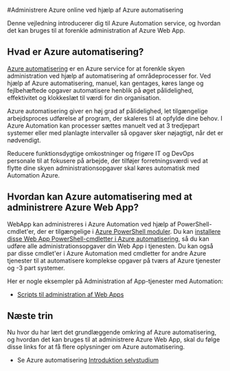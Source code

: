 <properties
    pageTitle="Administrere Azure online ved hjælp af Azure automatisering | Microsoft Azure"
    description="Få mere at vide om, hvordan Azure Automation service kan bruges til at administrere Azure Web App."
    services="app-service\web, automation"
    documentationCenter=""
    authors="mgoedtel"
    manager="jwhit"
    editor=""/>

<tags
    ms.service="app-service-web"
    ms.workload="web"
    ms.tgt_pltfrm="na"
    ms.devlang="na"
    ms.topic="article"
    ms.date="07/29/2016"
    ms.author="magoedte;csand"/>

#<a name="managing-azure-web-app-using-azure-automation"></a>Administrere Azure online ved hjælp af Azure automatisering

Denne vejledning introducerer dig til Azure Automation service, og hvordan det kan bruges til at forenkle administration af Azure Web App.

## <a name="what-is-azure-automation"></a>Hvad er Azure automatisering?

[Azure automatisering](../automation/automation-intro.md) er en Azure service for at forenkle skyen administration ved hjælp af automatisering af områdeprocesser for. Ved hjælp af Azure automatisering, manuel, kan gentages, køres lange og fejlbehæftede opgaver automatisere henblik på øget pålidelighed, effektivitet og klokkeslæt til værdi for din organisation.

Azure automatisering giver en høj grad af pålidelighed, let tilgængelige arbejdsproces udførelse af program, der skaleres til at opfylde dine behov. I Azure Automation kan processer sættes manuelt ved at 3 tredjepart systemer eller med planlagte intervaller så opgaver sker nøjagtigt, når det er nødvendigt.

Reducere funktionsdygtige omkostninger og frigøre IT og DevOps personale til at fokusere på arbejde, der tilføjer forretningsværdi ved at flytte dine skyen administrationsopgaver skal køres automatisk med Automation Azure.


## <a name="how-can-azure-automation-help-manage-azure-web-app"></a>Hvordan kan Azure automatisering med at administrere Azure Web App?

WebApp kan administreres i Azure Automation ved hjælp af PowerShell-cmdlet'er, der er tilgængelige i [Azure PowerShell moduler](../powershell-install-configure.md). Du kan [installere disse Web App PowerShell-cmdletter i Azure automatisering](https://azure.microsoft.com/blog/announcing-azure-resource-manager-support-azure-automation-runbooks/), så du kan udføre alle administrationsopgaver din Web App i tjenesten. Du kan også par disse cmdlet'er i Azure Automation med cmdletter for andre Azure tjenester til at automatisere komplekse opgaver på tværs af Azure tjenester og -3 part systemer.

Her er nogle eksempler på Administration af App-tjenester med Automation:

* [Scripts til administration af Web Apps](https://azure.microsoft.com/documentation/scripts/)

## <a name="next-steps"></a>Næste trin

Nu hvor du har lært det grundlæggende omkring af Azure automatisering, og hvordan det kan bruges til at administrere Azure Web App, skal du følge disse links for at få flere oplysninger om Azure automatisering.

* Se Azure automatisering [Introduktion selvstudium](../automation/automation-first-runbook-graphical.md)
